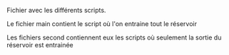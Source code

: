Fichier avec les différents scripts.

Le fichier main contient le script où l'on entraine tout le réservoir

Les fichiers second contiennent eux les scripts où seulement la sortie du réservoir est entrainée
